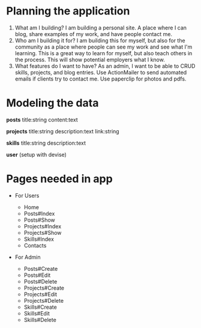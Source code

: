 # Planning the application

1. What am I building? I am building a personal site.  A place where I can blog, share examples of my work, and have people contact me.
2. Who am I building it for? I am building this for myself, but also for the community as a place where people can see my work and see what I'm learning. This is a great way to learn for myself, but also teach others in the process. This will show potential employers what I know.
3.  What features do I want to have? As an admin, I want to be able to CRUD skills, projects, and blog entries. Use ActionMailer to send automated emails if clients try to contact me. Use paperclip for photos and pdfs.

# Modeling the data

  **posts**
  title:string
  content:text

  **projects**
  title:string
  description:text
  link:string

  **skills**
  title:string
  description:text

  **user**
  (setup with devise)

# Pages needed in app  

  * For Users
      - Home
      - Posts#Index
      - Posts#Show
      - Projects#Index
      - Projects#Show
      - Skills#Index
      - Contacts

  * For Admin    
      - Posts#Create
      - Posts#Edit
      - Posts#Delete
      - Projects#Create
      - Projects#Edit
      - Projects#Delete
      - Skills#Create
      - Skills#Edit
      - Skills#Delete

